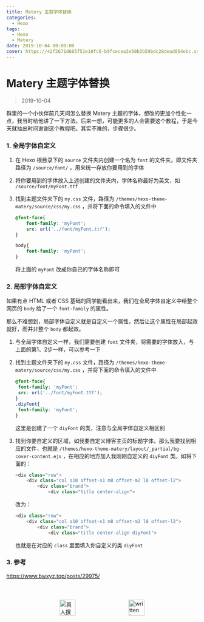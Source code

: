 ```yaml
---
title: Matery 主题字体替换
categories:
  - Hexo
tags:
  - Hexo
  - Matery
date: 2019-10-04 00:00:00
cover: https://42f2671d685f51e10fc6-b9fcecea3e50b3b59bdc28dead054ebc.ssl.cf5.rackcdn.com/illustrations/fashion_blogging_w9ol.svg
---
```


# Matery 主题字体替换

> 2019-10-04

群里的一个小伙伴前几天问怎么替换 Matery 主题的字体，想改的更加个性化一点，我当时给他讲了一下方法。后来一想，可能更多的人会需要这个教程，于是今天就抽出时间谢谢这个教程吧。其实不难的，步骤很少。

### 1. 全局字体自定义

1. 在 Hexo 根目录下的 `source` 文件夹内创建一个名为 `font` 的文件夹，即文件夹路径为 `/source/font/` ，用来统一存放你要用到的字体

2. 将你要用到的字体放入上述创建的文件夹内，字体名称最好为英文，如 `/source/font/myFont.ttf` 

3. 找到主题文件夹下的 `my.css` 文件，路径为 `/themes/hexo-theme-matery/source/css/my.css` ，并将下面的命令填入的文件中
   
   ```css
   @font-face{
       font-family: 'myFont';
       src: url('../font/myFont.ttf');
   }
   
   body{
       font-family: 'myFont';
   }
   ```
   
   将上面的 `myFont` 改成你自己的字体名称即可 

### 2. 局部字体自定义

如果有点 HTML 或者 CSS 基础的同学能看出来，我们在全局字体自定义中给整个网页的 `body` 给了一个 `font-family` 的属性。

那么不难想到，局部字体自定义就是自定义一个属性，然后让这个属性在局部起效就好，而并非整个 `body` 都起效。

1. 与全局字体自定义一样，我们需要创建 `font` 文件夹，将需要的字体放入，与上面的第1、2步一样，可以参考一下

2. 找到主题文件夹下的 `my.css` 文件，路径为 `/themes/hexo-theme-matery/source/css/my.css` ，并将下面的命令填入的文件中
   
   ```css
   @font-face{
    font-family: 'myFont';
    src: url('../font/myFont.ttf');
   }
   .diyFont{
    font-family: 'myFont';
   }
   ```
   
   这里是创建了一个 `diyFont` 的类，注意与全局字体自定义相区别

3. 找到你要自定义的区域，如我要自定义博客主页的标题字体，那么我要找到相应的文件，也就是 `/themes/hexo-theme-matery/layout/_partial/bg-cover-content.ejs` ，在相应的地方加入我刚刚自定义的 `diyFont` 类。如将下面的：
   
   ```javascript
   <div class="row">
       <div class="col s10 offset-s1 m8 offset-m2 l8 offset-l2">
           <div class="brand">
               <div class="title center-align">   
   ```
   
   改为：
   
   ```javascript
   <div class="row">
       <div class="col s10 offset-s1 m8 offset-m2 l8 offset-l2">
           <div class="brand">
               <div class="title center-align diyFont">
   ```
   
   也就是在对应的 `class` 里面填入你自定义的类 `diyFont`

### 3. 参考

https://www.bwxyz.top/posts/29975/

<div style="display: flex;align-items: center;justify-content: space-evenly;padding-top: 40px;">
  <img src="https://mirror.ghproxy.com/https://raw.githubusercontent.com/L1cardo/l1cardo.github.io/blog/themes/butterfly/source/img/notbyai_cn.png" alt="真人撰写" style="height: 42px;">
  <img src="https://mirror.ghproxy.com/https://raw.githubusercontent.com/L1cardo/l1cardo.github.io/blog/themes/butterfly/source/img/notbyai_en.png" alt="written by human" style="height: 42px;">
</div>
